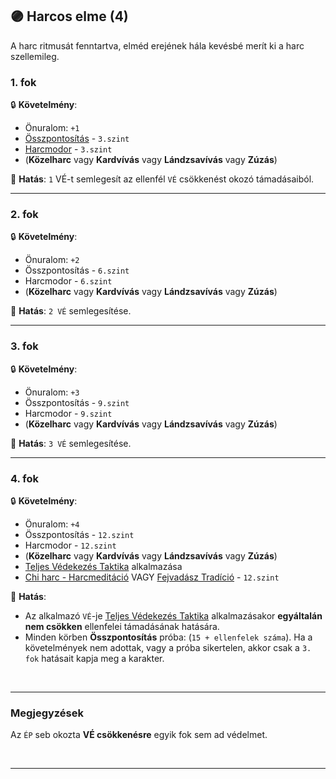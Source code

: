 ## 🟣 Harcos elme (4)

A harc ritmusát fenntartva, elméd erejének hála kevésbé merít ki a harc szellemileg.

### 1. fok

🔒 **Követelmény**:
- Önuralom: `+1`
- [Összpontosítás](../kepzettsegek.primer.misztikus/osszpontositas.md) - `3.szint`
- [Harcmodor](../kepzettsegek.primer.harci/harcmodor.md) - `3.szint`
- (**Közelharc** vagy **Kardvívás** vagy **Lándzsavívás** vagy **Zúzás**)

🌟 **Hatás**: `1` VÉ-t semlegesít az ellenfél `VÉ` csökkenést okozó támadásaiból.

---
### 2. fok

🔒 **Követelmény**:
- Önuralom: `+2`
- Összpontosítás - `6.szint`
- Harcmodor - `6.szint`
- (**Közelharc** vagy **Kardvívás** vagy **Lándzsavívás** vagy **Zúzás**)

🌟 **Hatás**: `2 VÉ` semlegesítése.

---
### 3. fok

🔒 **Követelmény**:
- Önuralom: `+3`
- Összpontosítás - `9.szint`
- Harcmodor - `9.szint`
- (**Közelharc** vagy **Kardvívás** vagy **Lándzsavívás** vagy **Zúzás**)

🌟 **Hatás**: `3 VÉ` semlegesítése.

---
### 4. fok

🔒 **Követelmény**:
- Önuralom: `+4`
- Összpontosítás - `12.szint`
- Harcmodor - `12.szint`
- (**Közelharc** vagy **Kardvívás** vagy **Lándzsavívás** vagy **Zúzás**)
- [Teljes Védekezés Taktika](../065_02_harci_taktikak.md#teljes-védekezés-taktika) alkalmazása
- [Chi harc - Harcmeditáció](../kepzettsegek.primer.slan/chi_harc_harcmeditacio.md) VAGY [Fejvadász Tradíció](../053_03_fejvadasz_tradicio.md) - `12.szint`

🌟 **Hatás**:
- Az alkalmazó `VÉ`-je [Teljes Védekezés Taktika](../065_02_harci_taktikak.md#teljes-védekezés-taktika) alkalmazásakor **egyáltalán nem csökken** ellenfelei támadásának hatására.
- Minden körben **Összpontosítás** próba: (`15 + ellenfelek száma`). Ha a követelmények nem adottak, vagy a próba sikertelen, akkor csak a `3. fok` hatásait kapja meg a karakter.

<br />

---
### Megjegyzések

Az `ÉP` seb okozta **VÉ csökkenésre** egyik fok sem ad védelmet.

<br />

---
